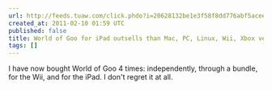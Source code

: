 ```yaml
---
url: http://feeds.tuaw.com/click.phdo?i=20628132be1e3f58f8dd776abf5acee4
created_at: 2011-02-10 01:59 UTC
published: false
title: World of Goo for iPad outsells than Mac, PC, Linux, Wii, Xbox versions
tags: []
---
```


I have now bought World of Goo 4 times: independently, through a bundle, for the Wii, and for the iPad. I don't regret it at all.
